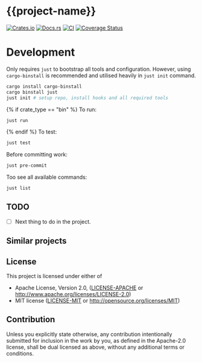 # {{project-name}}

[![Crates.io](https://img.shields.io/crates/v/{{project-name}}.svg)](https://crates.io/crates/{{project-name}})
[![Docs.rs](https://docs.rs/{{project-name}}/badge.svg)](https://docs.rs/{{project-name}})
[![CI](https://github.com/{{gh-username}}/{{project-name}}/workflows/CI/badge.svg)](https://github.com/{{gh-username}}/{{project-name}}/actions)
[![Coverage Status](https://coveralls.io/repos/github/{{gh-username}}/{{project-name}}/badge.svg?branch=main)](https://coveralls.io/github/{{gh-username}}/{{project-name}}?branch=main)

# Development

Only requires `just` to bootstrap all tools and configuration.
However, using `cargo-binstall` is recommended and utilised heavily in `just init` command.
```bash
cargo install cargo-binstall
cargo binstall just
just init # setup repo, install hooks and all required tools
```
{% if crate_type == "bin" %}
To run:
```bash
just run
```
{% endif %}
To test:
```bash
just test
```

Before committing work:
```bash
just pre-commit
```

Too see all available commands:
```bash
just list
```

## TODO
- [ ] Next thing to do in the project.

## Similar projects

## License

This project is licensed under either of

* Apache License, Version 2.0, ([LICENSE-APACHE] or http://www.apache.org/licenses/LICENSE-2.0)
* MIT license ([LICENSE-MIT] or http://opensource.org/licenses/MIT)

## Contribution

Unless you explicitly state otherwise, any contribution intentionally submitted for inclusion in the work by you, as
defined in the Apache-2.0 license, shall be dual licensed as above, without any additional terms or conditions.


[LICENSE-APACHE]: ./LICENSE-APACHE
[LICENSE-MIT]: ./LICENSE-MIT

